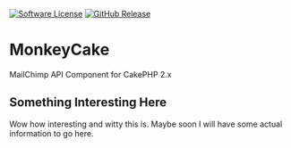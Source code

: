 [![Software License](https://img.shields.io/badge/license-MIT-brightgreen.svg?style=flat-square)](LICENSE.txt)
[![GitHub Release](https://img.shields.io/badge/release-v0.2.alpha-red.svg?style=flat-square)](https://github.com/jadedcore/MonkeyCake/releases/tag/v0.2-alpha)

# MonkeyCake
MailChimp API Component for CakePHP 2.x

## Something Interesting Here
Wow how interesting and witty this is. Maybe soon I will have some actual information to go here.

